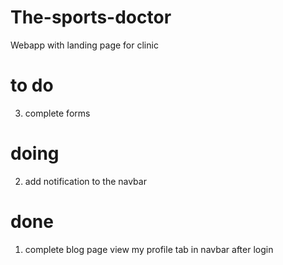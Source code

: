 # The-sports-doctor

Webapp with landing page for clinic


# to do 
3. complete forms 

# doing
2. add notification to the navbar 


# done
1. complete blog page
view my profile tab in navbar after login
